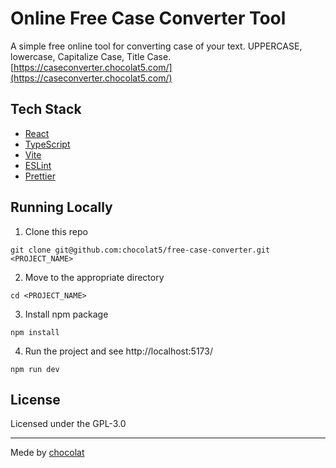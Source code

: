 # Online Free Case Converter Tool

A simple free online tool for converting case of your text.
UPPERCASE, lowercase, Capitalize Case, Title Case.
[https://caseconverter.chocolat5.com/](https://caseconverter.chocolat5.com/)

## Tech Stack

- [React](https://react.dev/)
- [TypeScript](https://www.typescriptlang.org/)
- [Vite](https://vitejs.dev/)
- [ESLint](https://eslint.org/)
- [Prettier](https://prettier.io/)

## Running Locally

1. Clone this repo

```shell
git clone git@github.com:chocolat5/free-case-converter.git <PROJECT_NAME>
```

2. Move to the appropriate directory

```shell
cd <PROJECT_NAME>
```

3. Install npm package

```shell
npm install
```

4. Run the project and see http://localhost:5173/

```shell
npm run dev
```

## License

Licensed under the GPL-3.0

---

Mede by [chocolat](https://chocolat5.com/)
